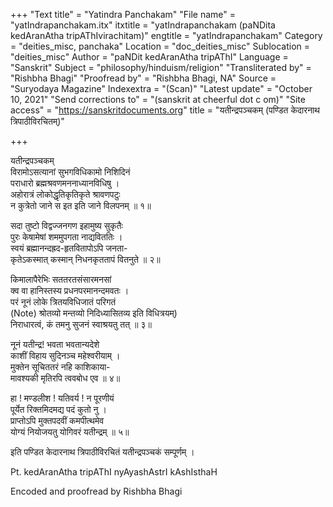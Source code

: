 +++
"Text title" = "Yatindra Panchakam"
"File name" = "yatIndrapanchakam.itx"
itxtitle = "yatIndrapanchakam (paNDita kedAranAtha tripAThIvirachitam)"
engtitle = "yatIndrapanchakam"
Category = "deities_misc, panchaka"
Location = "doc_deities_misc"
Sublocation = "deities_misc"
Author = "paNDit kedAranAtha tripAThI"
Language = "Sanskrit"
Subject = "philosophy/hinduism/religion"
"Transliterated by" = "Rishbha Bhagi"
"Proofread by" = "Rishbha Bhagi, NA"
Source = "Suryodaya Magazine"
Indexextra = "(Scan)"
"Latest update" = "October 10, 2021"
"Send corrections to" = "(sanskrit at cheerful dot c om)"
"Site access" = "https://sanskritdocuments.org"
title = "यतीन्द्रपञ्चकम् (पण्डित केदारनाथ त्रिपाठीविरचितम्)"

+++
  
 यतीन्द्रपञ्चकम्   
विरामोऽसत्यानां सुभगविधिकामो निशिदिनं  
     पराधारो ब्रह्मश्रवणमननाध्यानविधिषु ।  
अहोरात्रं लोकोद्धृतिकृतिकृते श्रावणपटुः  
     न कुत्रेतो जाने स इत इति जाने विलपनम् ॥ १॥  
  
सदा तुष्टो विद्वज्जनगण इहामुष्य सुकृतैः  
     पुरः केषामेषां शममुपगता नाद्यविततिः ।  
स्वयं ब्रह्मानन्दह्रद-हृतवितापोऽपि जनता-  
     कृतेऽकस्मात् कस्मान् निधनकृततापं वितनुते ॥ २॥  
  
किमालापैरेभिः सततरतसंसारमनसां  
     क्व वा हानिस्तस्य प्रधनपरमानन्दमवतः ।  
परं नूनं लोके त्रितयविधिजातं परिगतं  
(Note) श्रोतव्यो मन्तव्यो निदिध्यासितव्य इति विधित्रयम्)  
     निराधारत्वं, कं तमनु सुजनं स्वाश्रयतु तत् ॥ ३॥  
  
नूनं यतीन्द्र! भवता भवतान्यदेशे  
     काशीं विहाय सुदिनञ्च महेश्वरीयाम् ।  
मुक्तेन सूचिततरं नहि काशिकाया-  
     मावश्यकी मृतिरपि त्ववबोध एव ॥ ४॥  
  
हा ! मण्डलीश ! यतिवर्य ! न पूरणीयं  
     पूर्येत रिक्तमिदमद्य पदं कुतो नु ।  
प्राप्तोऽपि मुक्तपदवीं कमपीत्थमेव  
     योग्यं नियोजयतु योगिवरं यतीन्द्रम् ॥ ५॥  
  
इति पण्डित केदारनाथ त्रिपाठीविरचितं यतीन्द्रपञ्चकं सम्पूर्णम् ।  
  
Pt. kedAranAtha tripAThI nyAyashAstrI kAshIsthaH  
  
Encoded and proofread by Rishbha Bhagi  
  
